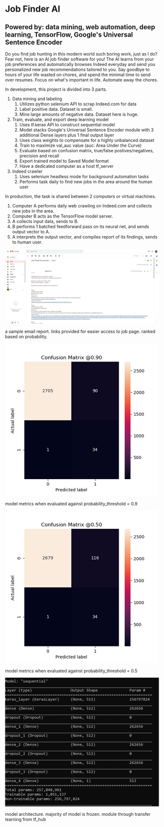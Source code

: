 # Job Finder AI
## Powered by: data mining, web automation, deep learning, TensorFlow, Google's Universal Sentence Encoder
Do you find job hunting in this modern world such boring work, just as I do?
Fear not, here is an AI job finder software for you!
The AI learns from your job preferences and automatically browses Indeed everyday
and send you personalized new job recommendations tailored to you.
Say goodbye to hours of your life wasted on chores,
and spend the minimal time to send over resumes.
Focus on what's important in life. Automate away the chores.

In development, this project is divided into 3 parts.
1. Data mining and labeling
   1. Utilizes python selenium API to scrap Indeed.com for data
   2. Label positive data. Dataset is small.
   3. Mine large amounts of negative data. Dataset here is huge.
2. Train, evaluate, and export deep learning model
   1. Uses tf.keras API to construct sequential model
   2. Model stacks Google's Universal Sentence Encoder module with 3 additional Dense layers plus 1 final output layer
   3. Uses class weights to compensate for a highly unbalanced dataset
   4. Train to maximize val_auc value (auc: Area Under the Curve)
   5. Evaluate based on confusion matrix, true/false postives/negatives, precision and recall
   6. Export trained model to Saved Model format
   7. Have a dedicated computer as a host tf_server
3. Indeed crawler
   1. Uses selenium headless mode for background automation tasks
   2. Performs task daily to find new jobs in the area around the human user

In production, the task is shared between 2 computers or virtual machines.
1. Computer A performs daily web crawling on Indeed.com and collects new jobs in the area.
2. Computer B acts as the TensorFlow model server.
3. A collects input data, sends to B.
4. B performs 1 batched feedforward pass on its neural net, and sends output vector to A.
5. A interprets the output vector, and compiles report of its findings, sends to human user.

![alt text](img/output_sample.jpg)

a sample email report. links provided for easier access to job page. ranked based on probability.

![alt text](img/p0.9.png)

model metrics when evaluated against probability_threshold = 0.9

![alt text](img/p0.5.png)

model metrics when evaluated against probability_threshold = 0.5

![alt text](img/neural_net_architecture.PNG)

model architecture. majority of model is frozen. module through transfer learning from tf_hub
